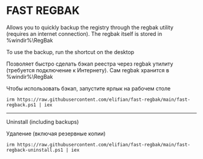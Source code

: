 # FAST REGBAK

Allows you to quickly backup the registry through the regbak utility (requires an internet connection). The regbak itself is stored in %windir%\RegBak

To use the backup, run the shortcut on the desktop

Позволяет быстро сделать бэкап реестра через regbak утилиту (требуется подключение к Интернету). Сам regbak хранится в %windir%\RegBak

Чтобы использовать бэкап, запустите ярлык на рабочем столе
```
irm https://raw.githubusercontent.com/elifian/fast-regbak/main/fast-regback.ps1 | iex
```
---
Uninstall (including backups)

Удаление (включая резервные копии)
```
irm https://raw.githubusercontent.com/elifian/fast-regbak/main/fast-regback-uninstall.ps1 | iex
```
